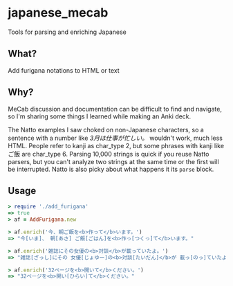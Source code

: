 # japanese_mecab
Tools for parsing and enriching Japanese

## What?
Add furigana notations to HTML or text

## Why?
MeCab discussion and documentation can be difficult to find and navigate, so I'm sharing some things I learned while making an Anki deck.

The Natto examples I saw choked on non-Japanese characters, so a sentence with a number like _3月は仕事が忙しい。_ wouldn't work, much less HTML. People refer to kanji as char_type 2, but some phrases with kanji like ご飯 are char_type 6. Parsing 10,000 strings is quick if you reuse Natto parsers, but you can't analyze two strings at the same time or the first will be interrupted. Natto is also picky about what happens it its `parse` block.

## Usage

```rb
> require './add_furigana'
=> true
> af = AddFurigana.new

> af.enrich('今、朝ご飯を<b>作って</b>います。')
=> "今[いま]、 朝[あさ] ご飯[ごはん]を<b>作っ[つくっ]て</b>います。"

> af.enrich('雑誌にその女優の<b>対談</b>が載っていたよ。')
=> "雑誌[ざっし]にその 女優[じょゆー]の<b>対談[たいだん]</b>が 載っ[のっ]ていたよ。"

> af.enrich('32ページを<b>開いて</b>ください。')
=> "32ページを<b>開い[ひらい]て</b>ください。"
```
